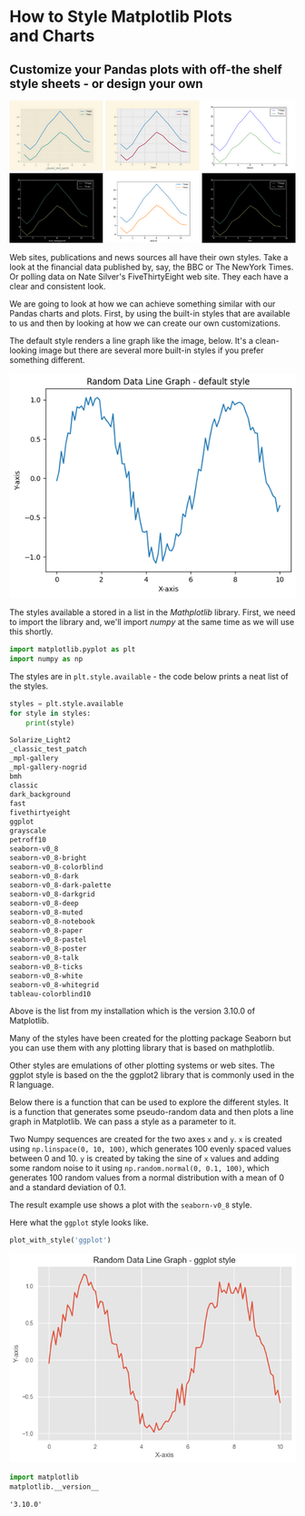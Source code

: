 # How to Style Matplotlib Plots and Charts
## Customize your Pandas plots with off-the shelf style sheets - or design your own

![](styles_files/6styles.png)

Web sites, publications and news sources all have their own styles. Take a look at the financial data published by, say, the BBC or The NewYork Times. Or polling data on Nate Silver's FiveThirtyEight web site. They each have a clear and consistent look.

We are going to look at how we can achieve something similar with our Pandas charts and plots. First, by using the built-in styles that are available to us and then by looking at how we can create our own customizations.

The default style renders a line graph like the image, below. It's a clean-looking image but there are several more built-in styles if you prefer something different.

![](styles_files/default.png)

The styles available a stored in a list in the *Mathplotlib* library. First, we need to import the library and, we'll import *numpy* at the same time as we will use this shortly.


```python
import matplotlib.pyplot as plt
import numpy as np
```

The styles are in ``plt.style.available`` - the code below prints a neat list of the styles.


```python
styles = plt.style.available
for style in styles:
    print(style)
```

    Solarize_Light2
    _classic_test_patch
    _mpl-gallery
    _mpl-gallery-nogrid
    bmh
    classic
    dark_background
    fast
    fivethirtyeight
    ggplot
    grayscale
    petroff10
    seaborn-v0_8
    seaborn-v0_8-bright
    seaborn-v0_8-colorblind
    seaborn-v0_8-dark
    seaborn-v0_8-dark-palette
    seaborn-v0_8-darkgrid
    seaborn-v0_8-deep
    seaborn-v0_8-muted
    seaborn-v0_8-notebook
    seaborn-v0_8-paper
    seaborn-v0_8-pastel
    seaborn-v0_8-poster
    seaborn-v0_8-talk
    seaborn-v0_8-ticks
    seaborn-v0_8-white
    seaborn-v0_8-whitegrid
    tableau-colorblind10
    

Above is the list from my installation which is the version 3.10.0 of Matplotlib.

Many of the styles have been created for the plotting package Seaborn but you can use them with any plotting library that is based on mathplotlib.

Other styles are emulations of other plotting systems or web sites. The ggplot style is based on the the ggplot2 library that is commonly used in the R language.

Below there is a function that can be used to explore the different styles. It is a function that generates some pseudo-random data and then plots a line graph in Matplotlib. We can pass a style as a parameter to it.

Two Numpy sequences are created for the two axes ``x`` and ``y``. ``x`` is created using ``np.linspace(0, 10, 100)``, which generates 100 evenly spaced values between 0 and 10.
``y`` is created by taking the sine of ``x`` values and adding some random noise to it using ``np.random.normal(0, 0.1, 100)``, which generates 100 random values from a normal distribution with a mean of 0 and a standard deviation of 0.1.

The result example use shows a plot with the ``seaborn-v0_8`` style.

Here what the ``ggplot`` style looks like.


```python
plot_with_style('ggplot')
```


    
![png](styles_files/styles_10_0.png)
    



```python
import matplotlib
matplotlib.__version__

```




    '3.10.0'


